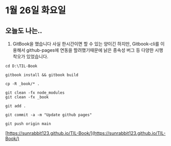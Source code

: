 # 1월 26일 화요일

## 오늘도 나는..

1. GitBook을 했습니다
사실 한시간이면 할 수 있는 양이긴 하지만, Gitbook-cli를 이용해서
github-pages에 연동을 할려했기때문에
낡은 종속성 버그 등 다양한 시행착오가 있었습니다.

```shell
cd D:\TIL-Book

gitbook install && gitbook build

cp -R _book/* .

git clean -fx node_modules
git clean -fx _book

git add .

git commit -a -m "Update github pages"

git push origin main
```

[https://sunrabbit123.github.io/TIL-Book/](https://sunrabbit123.github.io/TIL-Book/)